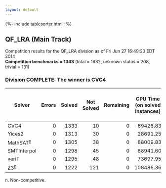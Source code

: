 ```yaml
---
layout: default
---
```

{%- include tablesorter.html -%}

## QF_LRA (Main Track)

Competition results for the QF_LRA division as of Fri Jun 27 16:49:23 EDT 2014
<br/>**Competition benchmarks = 1343** (total = 1682, unknown status = 208, trivial = 131)

### Division COMPLETE: The winner is CVC4



<table id="sequential" class="result sorted">
<thead>
<tr>
<th class="center">Solver</th><th class="center">Errors</th>
<th class="center">Solved</th>
<th class="center">Not Solved</th>
<th class="center">Remaining</th>
<th class="center">CPU Time (on solved instances)</th>
<th class="center">Weighted Medal Score (weight =  3.128)</th>
</tr>
</thead>
<tr>
<td>CVC4</td>
<td align="right">0</td>
<td align="right">1333</td>
<td align="right">10</td>
<td align="right">0</td>
<td align="right">  69426.83</td>
<td align="right"> 3.082</td>
</tr>
<tr>
<td>Yices2</td>
<td align="right">0</td>
<td align="right">1313</td>
<td align="right">30</td>
<td align="right">0</td>
<td align="right">  28691.25</td>
<td align="right"> 2.990</td>
</tr>
<tr>
<td><span class="non-competing-grey">MathSAT<sup><a href="#fn">n</a></sup></span></td>
<td align="right">0</td>
<td align="right">1305</td>
<td align="right">38</td>
<td align="right">0</td>
<td align="right">  88009.83</td>
<td align="right"> 2.954</td>
</tr>
<tr>
<td>SMTInterpol</td>
<td align="right">0</td>
<td align="right">1298</td>
<td align="right">45</td>
<td align="right">0</td>
<td align="right">  88941.60</td>
<td align="right"> 2.922</td>
</tr>
<tr>
<td>veriT</td>
<td align="right">0</td>
<td align="right">1295</td>
<td align="right">48</td>
<td align="right">0</td>
<td align="right">  73697.95</td>
<td align="right"> 2.908</td>
</tr>
<tr>
<td><span class="non-competing-grey">Z3<sup><a href="#fn">n</a></sup></span></td>
<td align="right">0</td>
<td align="right">1222</td>
<td align="right">121</td>
<td align="right">0</td>
<td align="right"> 108486.36</td>
<td align="right"> 2.590</td>
</tr>
</table>

<span id="fn"> n. Non-competitive.</span>
